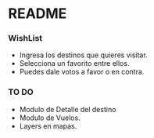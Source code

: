 # README #

### WishList ###

- Ingresa los destinos que quieres visitar.
- Selecciona un favorito entre ellos.
- Puedes dale votos a favor o en contra.

### TO DO ###

- Modulo de Detalle del destino
- Modulo de Vuelos.
- Layers en mapas.

